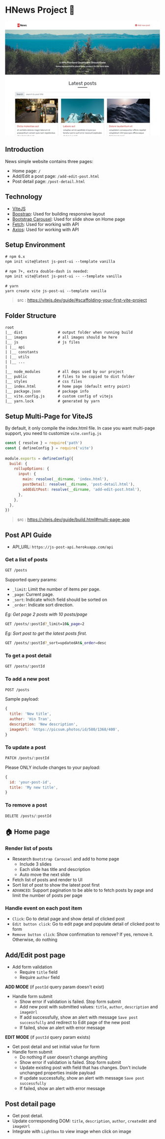 # HNews Project 📰

![Homepage UI Screenshot](./images/screenshot.jpg)

## Introduction

News simple website contains three pages:

- Home page: `/`
- Add/Edit a post page: `/add-edit-post.html`
- Post detail page: `/post-detail.html`

## Technology

- [ViteJS](https://vitejs.dev/)
- [Boostrap](https://getbootstrap.com/): Used for building responsive layout
- [Bootstrap Carousel](https://getbootstrap.com/docs/4.0/components/carousel/): Used for slide show on Home page
- [Fetch](https://github.com/github/fetch): Used for working with API
- [Axios](https://github.com/axios/axios): Used for working with API

## Setup Environment

```
# npm 6.x
npm init vite@latest js-post-ui --template vanilla

# npm 7+, extra double-dash is needed:
npm init vite@latest js-post-ui -- --template vanilla

# yarn
yarn create vite js-post-ui --template vanilla
```

> src : https://vitejs.dev/guide/#scaffolding-your-first-vite-project

## Folder Structure

```
root
|__ dist                # output folder when running build
|__ images              # all images should be here
|__ js                  # js files
| |__ api
| |__ constants
| |__ utils
| |__ ...
|
|__ node_modules        # all deps used by our project
|__ public              # files to be copied to dist folder
|__ styles              # css files
|__ index.html          # home page (default entry point)
|__ package.json        # package info
|__ vite.config.js      # custom config of vitejs
|__ yarn.lock           # generated by yarn
```

## Setup Multi-Page for ViteJS

By default, it only compile the index.html file. In case you want multi-page support, you need to customize `vite.config.js`

```js
const { resolve } = require('path')
const { defineConfig } = require('vite')

module.exports = defineConfig({
  build: {
    rollupOptions: {
      input: {
        main: resolve(__dirname, 'index.html'),
        postDetail: resolve(__dirname, 'post-detail.html'),
        addEditPost: resolve(__dirname, 'add-edit-post.html'),
      },
    },
  },
})
```

> src : https://vitejs.dev/guide/build.html#multi-page-app

## Post API Guide

- API_URL: `https://js-post-api.herokuapp.com/api`

### Get a list of posts

```sh
GET /posts
```

Supported query params:

- `_limit`: Limit the number of items per page.
- `_page`: Current page.
- `_sort`: Indicate which field should be sorted on
- `_order`: Indicate sort direction.

_Eg: Get page 2 posts with 10 posts/page_

```sh
GET /posts/:postId?_limit=10&_page=2
```

_Eg: Sort post to get the latest posts first._

```sh
GET /posts/:postId?_sort=updatedAt&_order=desc
```

### To get a post detail

```sh
GET /posts/:postId
```

### To add a new post

```sh
POST /posts
```

Sample payload:

```js
{
  title: 'New title',
  author: 'Hin Tran',
  description: 'New description',
  imageUrl: 'https://picsum.photos/id/580/1368/400',
}
```

### To update a post

```sh
PATCH /posts/:postId
```

Please ONLY include changes to your payload:

```js
{
  id: 'your-post-id',
  title: 'My new title',
}
```

### To remove a post

```sh
DELETE /posts/:postId
```

## :house: Home page

### Render list of posts

- Research `Bootstrap Carousel` and add to home page
  - Include 3 slides
  - Each slide has title and description
  - Auto move the next slide
- Fetch list of posts and render to UI
- Sort list of post to show the latest post first
- `ADVANCED`: Support pagination to be able to to fetch posts by page and limit the number of posts per page

### Handle event on each post item

- `Click`: Go to detail page and show detail of clicked post
- `Edit button click`: Go to edit page and populate detail of clicked post to form
- `Remove button click`: Show confirmation to remove? If yes, remove it. Otherwise, do nothing

## Add/Edit post page

- Add form validation
  - Require `title` field
  - Require `author` field

**ADD MODE** (if `postId` query param doesn't exist)

- Handle form submit
  - Show error if validation is failed. Stop form submit
  - Add new post with submitted values: `title`, `author`, `description` and `imageUrl`
  - If add successfully, show an alert with message `Save post successfully` and redirect to Edit page of the new post
  - If failed, show an alert with error message

**EDIT MODE** (if `postId` query param exists)

- Get post detail and set initial value for form
- Handle form submit
  - Do nothing if user doesn't change anything
  - Show error if validation is failed. Stop form submit
  - Update existing post with field that has changes. Don't include unchanged properties inside payload
  - If update successfully, show an alert with message `Save post successfully`
  - If failed, show an alert with error message

## Post detail page

- Get post detail.
- Update corresponding DOM: `title`, `description`, `author`, `createdAt` and `imageUrl`
- Integrate with `Lightbox` to view image when click on image
